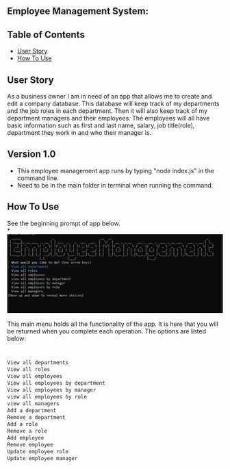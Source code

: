 ## Employee Management System:

## Table of Contents
* [User Story](#user-story)
* [How To Use](#how-to-use)


## User Story
As a business owner I am in need of an app that allows me to create and edit a company database.  This database will keep track of my departments and the job roles in each department.  Then it will also keep track of my department managers and their employees.  The employees will all have basic information such as first and last name, salary, job title(role), department they work in and who their manager is.

## Version 1.0
* This employee management app runs by typing "node index.js" in the command line.
* Need to be in the main folder in terminal when running the command.

## How To Use
See the beginning prompt of app below.  
*![alt text](/public/Assets/images/main_menu.png "Starting Prompt of App") 

This main menu holds all the functionality of the app.  It is here that you will be returned when you complete each operation.  The options are listed below:
# 
    View all departments
    View all roles
    View all employees
    View all employees by department
    View all employees by manager
    view all employees by role
    view all managers
    Add a department
    Remove a department
    Add a role
    Remove a role
    Add employee
    Remove employee
    Update employee role
    Update employee manager
